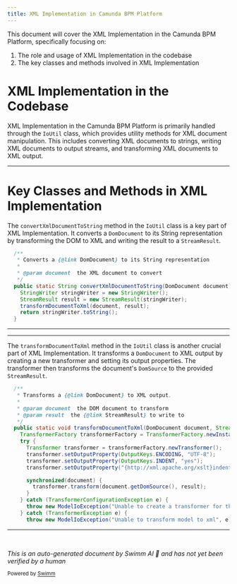 ```yaml
---
title: XML Implementation in Camunda BPM Platform
---
```

This document will cover the XML Implementation in the Camunda BPM Platform, specifically focusing on:

1. The role and usage of XML Implementation in the codebase
2. The key classes and methods involved in XML Implementation

# XML Implementation in the Codebase

XML Implementation in the Camunda BPM Platform is primarily handled through the `IoUtil` class, which provides utility methods for XML document manipulation. This includes converting XML documents to strings, writing XML documents to output streams, and transforming XML documents to XML output.

<SwmSnippet path="/model-api/xml-model/src/main/java/org/camunda/bpm/model/xml/impl/util/IoUtil.java" line="95">

---

# Key Classes and Methods in XML Implementation

The `convertXmlDocumentToString` method in the `IoUtil` class is a key part of XML Implementation. It converts a `DomDocument` to its String representation by transforming the DOM to XML and writing the result to a `StreamResult`.

```java
  /**
   * Converts a {@link DomDocument} to its String representation
   *
   * @param document  the XML document to convert
   */
  public static String convertXmlDocumentToString(DomDocument document) {
    StringWriter stringWriter = new StringWriter();
    StreamResult result = new StreamResult(stringWriter);
    transformDocumentToXml(document, result);
    return stringWriter.toString();
  }
```

---

</SwmSnippet>

<SwmSnippet path="/model-api/xml-model/src/main/java/org/camunda/bpm/model/xml/impl/util/IoUtil.java" line="118">

---

The `transformDocumentToXml` method in the `IoUtil` class is another crucial part of XML Implementation. It transforms a `DomDocument` to XML output by creating a new transformer and setting its output properties. The transformer then transforms the document's `DomSource` to the provided `StreamResult`.

```java
  /**
   * Transforms a {@link DomDocument} to XML output.
   *
   * @param document  the DOM document to transform
   * @param result  the {@link StreamResult} to write to
   */
  public static void transformDocumentToXml(DomDocument document, StreamResult result) {
    TransformerFactory transformerFactory = TransformerFactory.newInstance();
    try {
      Transformer transformer = transformerFactory.newTransformer();
      transformer.setOutputProperty(OutputKeys.ENCODING, "UTF-8");
      transformer.setOutputProperty(OutputKeys.INDENT, "yes");
      transformer.setOutputProperty("{http://xml.apache.org/xslt}indent-amount", "2");

      synchronized(document) {
        transformer.transform(document.getDomSource(), result);
      }
    } catch (TransformerConfigurationException e) {
      throw new ModelIoException("Unable to create a transformer for the model", e);
    } catch (TransformerException e) {
      throw new ModelIoException("Unable to transform model to xml", e);
```

---

</SwmSnippet>

&nbsp;

*This is an auto-generated document by Swimm AI 🌊 and has not yet been verified by a human*

<SwmMeta version="3.0.0" repo-id="Z2l0aHViJTNBJTNBREVNTy1jYW11bmRhLWJwbS1wbGF0Zm9ybSUzQSUzQXN3aW1taW8=" repo-name="DEMO-camunda-bpm-platform"><sup>Powered by [Swimm](/)</sup></SwmMeta>

